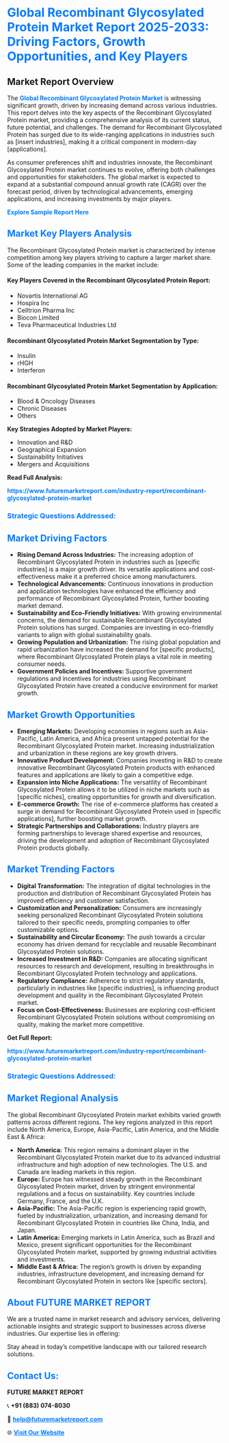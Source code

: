 <h1 style="color: #007BFF;">Global Recombinant Glycosylated Protein Market Report 2025-2033: Driving Factors, Growth Opportunities, and Key Players</h1>

<section id="overview">
<h2>Market Report Overview</h2>
<p>The <a href="https://www.futuremarketreport.com/industry-report/recombinant-glycosylated-protein-market" style="color: #007BFF; text-decoration: none;"><strong>Global Recombinant Glycosylated Protein Market</strong></a> is witnessing significant growth, driven by increasing demand across various industries. This report delves into the key aspects of the Recombinant Glycosylated Protein market, providing a comprehensive analysis of its current status, future potential, and challenges. The demand for Recombinant Glycosylated Protein has surged due to its wide-ranging applications in industries such as [insert industries], making it a critical component in modern-day [applications].</p>
<p>As consumer preferences shift and industries innovate, the Recombinant Glycosylated Protein market continues to evolve, offering both challenges and opportunities for stakeholders. The global market is expected to expand at a substantial compound annual growth rate (CAGR) over the forecast period, driven by technological advancements, emerging applications, and increasing investments by major players.</p>
</section>

<section id="overview">
<p><a href="https://www.futuremarketreport.com/request-sample/reportId=84201" style="color: #007BFF; text-decoration: none;"><strong>Explore Sample Report Here</strong></a></p>
</section>

<section id="key-players">
<h2 style="color: #007BFF;">Market Key Players Analysis</h2>
<p>The Recombinant Glycosylated Protein market is characterized by intense competition among key players striving to capture a larger market share. Some of the leading companies in the market include:</p>
<h4>Key Players Covered in the Recombinant Glycosylated Protein Report:</h4>
<ul><li>Novartis International AG</li><li>Hospira Inc</li><li>Celltrion Pharma Inc</li><li>Biocon Limited</li><li>Teva Pharmaceutical Industries Ltd</li></ul>
<h4>Recombinant Glycosylated Protein Market Segmentation by Type:</h4>
<ul><li>Insulin</li><li>rHGH</li><li>Interferon</li></ul>

<h4>Recombinant Glycosylated Protein Market Segmentation by Application:</h4>
<ul><li>Blood &amp; Oncology Diseases</li><li>Chronic Diseases</li><li>Others</li></ul>
<p><strong>Key Strategies Adopted by Market Players:</strong></p>
<ul>
<li>Innovation and R&D</li>
<li>Geographical Expansion</li>
<li>Sustainability Initiatives</li>
<li>Mergers and Acquisitions</li>
</ul>
</section>

<section>
<p><strong>Read Full Analysis: </strong></p><a href="https://www.futuremarketreport.com/industry-report/recombinant-glycosylated-protein-market" style="color: #007BFF; text-decoration: none;"><strong>https://www.futuremarketreport.com/industry-report/recombinant-glycosylated-protein-market</strong></a>
<h3 style="color: #007BFF;">Strategic Questions Addressed:</h3>
</section>

<section id="driving-factors">
<h2 style="color: #007BFF;">Market Driving Factors</h2>
<ul>
<li><strong>Rising Demand Across Industries:</strong> The increasing adoption of Recombinant Glycosylated Protein in industries such as [specific industries] is a major growth driver. Its versatile applications and cost-effectiveness make it a preferred choice among manufacturers.</li>
<li><strong>Technological Advancements:</strong> Continuous innovations in production and application technologies have enhanced the efficiency and performance of Recombinant Glycosylated Protein, further boosting market demand.</li>
<li><strong>Sustainability and Eco-Friendly Initiatives:</strong> With growing environmental concerns, the demand for sustainable Recombinant Glycosylated Protein solutions has surged. Companies are investing in eco-friendly variants to align with global sustainability goals.</li>
<li><strong>Growing Population and Urbanization:</strong> The rising global population and rapid urbanization have increased the demand for [specific products], where Recombinant Glycosylated Protein plays a vital role in meeting consumer needs.</li>
<li><strong>Government Policies and Incentives:</strong> Supportive government regulations and incentives for industries using Recombinant Glycosylated Protein have created a conducive environment for market growth.</li>
</ul>
</section>

<section id="growth-opportunities">
<h2 style="color: #007BFF;">Market Growth Opportunities</h2>
<ul>
<li><strong>Emerging Markets:</strong> Developing economies in regions such as Asia-Pacific, Latin America, and Africa present untapped potential for the Recombinant Glycosylated Protein market. Increasing industrialization and urbanization in these regions are key growth drivers.</li>
<li><strong>Innovative Product Development:</strong> Companies investing in R&D to create innovative Recombinant Glycosylated Protein products with enhanced features and applications are likely to gain a competitive edge.</li>
<li><strong>Expansion into Niche Applications:</strong> The versatility of Recombinant Glycosylated Protein allows it to be utilized in niche markets such as [specific niches], creating opportunities for growth and diversification.</li>
<li><strong>E-commerce Growth:</strong> The rise of e-commerce platforms has created a surge in demand for Recombinant Glycosylated Protein used in [specific applications], further boosting market growth.</li>
<li><strong>Strategic Partnerships and Collaborations:</strong> Industry players are forming partnerships to leverage shared expertise and resources, driving the development and adoption of Recombinant Glycosylated Protein products globally.</li>
</ul>
</section>

<section id="trending-factors">
<h2 style="color: #007BFF;">Market Trending Factors</h2>
<ul>
<li><strong>Digital Transformation:</strong> The integration of digital technologies in the production and distribution of Recombinant Glycosylated Protein has improved efficiency and customer satisfaction.</li>
<li><strong>Customization and Personalization:</strong> Consumers are increasingly seeking personalized Recombinant Glycosylated Protein solutions tailored to their specific needs, prompting companies to offer customizable options.</li>
<li><strong>Sustainability and Circular Economy:</strong> The push towards a circular economy has driven demand for recyclable and reusable Recombinant Glycosylated Protein solutions.</li>
<li><strong>Increased Investment in R&D:</strong> Companies are allocating significant resources to research and development, resulting in breakthroughs in Recombinant Glycosylated Protein technology and applications.</li>
<li><strong>Regulatory Compliance:</strong> Adherence to strict regulatory standards, particularly in industries like [specific industries], is influencing product development and quality in the Recombinant Glycosylated Protein market.</li>
<li><strong>Focus on Cost-Effectiveness:</strong> Businesses are exploring cost-efficient Recombinant Glycosylated Protein solutions without compromising on quality, making the market more competitive.</li>
</ul>
</section>

<section>
<p><strong>Get Full Report: </strong></p><a href="https://www.futuremarketreport.com/industry-report/recombinant-glycosylated-protein-market" style="color: #007BFF; text-decoration: none;"><strong>https://www.futuremarketreport.com/industry-report/recombinant-glycosylated-protein-market</strong></a>
<h3 style="color: #007BFF;">Strategic Questions Addressed:</h3>
</section>


<section id="regional-analysis">
<h2 style="color: #007BFF;">Market Regional Analysis</h2>
<p>The global Recombinant Glycosylated Protein market exhibits varied growth patterns across different regions. The key regions analyzed in this report include North America, Europe, Asia-Pacific, Latin America, and the Middle East & Africa:</p>
<ul>
<li><strong>North America:</strong> This region remains a dominant player in the Recombinant Glycosylated Protein market due to its advanced industrial infrastructure and high adoption of new technologies. The U.S. and Canada are leading markets in this region.</li>
<li><strong>Europe:</strong> Europe has witnessed steady growth in the Recombinant Glycosylated Protein market, driven by stringent environmental regulations and a focus on sustainability. Key countries include Germany, France, and the U.K.</li>
<li><strong>Asia-Pacific:</strong> The Asia-Pacific region is experiencing rapid growth, fueled by industrialization, urbanization, and increasing demand for Recombinant Glycosylated Protein in countries like China, India, and Japan.</li>
<li><strong>Latin America:</strong> Emerging markets in Latin America, such as Brazil and Mexico, present significant opportunities for the Recombinant Glycosylated Protein market, supported by growing industrial activities and investments.</li>
<li><strong>Middle East & Africa:</strong> The region’s growth is driven by expanding industries, infrastructure development, and increasing demand for Recombinant Glycosylated Protein in sectors like [specific sectors].</li>
</ul>
</section>

<footer>
<h2 style="color: #007BFF;">About FUTURE MARKET REPORT</h2>
<p>We are a trusted name in market research and advisory services, delivering actionable insights and strategic support to businesses across diverse industries. Our expertise lies in offering:</p>

<p>Stay ahead in today’s competitive landscape with our tailored research solutions.</p>

<h2 style="color: #007BFF;">Contact Us:</h2>
<p><strong>FUTURE MARKET REPORT</strong></p>
<p>📞 <strong>+91 (883) 074-8030</strong></p>
<p>📧 <strong><a href="mailto:help@futuremarketreport.com" style="color: #007BFF;">help@futuremarketreport.com</a></strong></p>
<p>🌐 <strong><a href="https://www.futuremarketreport.com/" style="color: #007BFF;">Visit Our Website</a></strong></p>
</footer>